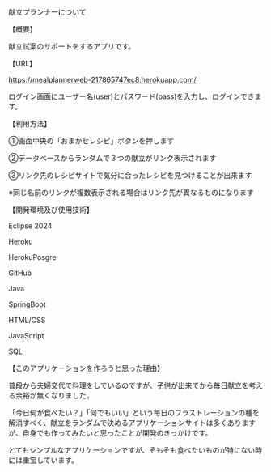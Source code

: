 献立プランナーについて

【概要】

献立試案のサポートをするアプリです。

【URL】

https://mealplannerweb-217865747ec8.herokuapp.com/

ログイン画面にユーザー名(user)とパスワード(pass)を入力し、ログインできます。

【利用方法】

①画面中央の「おまかせレシピ」ボタンを押します

②データベースからランダムで３つの献立がリンク表示されます

③リンク先のレシピサイトで気分に合ったレシピを見つけることが出来ます

※同じ名前のリンクが複数表示される場合はリンク先が異なるものになります

【開発環境及び使用技術】

Eclipse 2024

Heroku

HerokuPosgre

GitHub

Java

SpringBoot

HTML/CSS

JavaScript

SQL

【このアプリケーションを作ろうと思った理由】

普段から夫婦交代で料理をしているのですが、子供が出来てから毎日献立を考える余裕が無くなりました。

「今日何が食べたい？」「何でもいい」という毎日のフラストレーションの種を解消すべく、献立をランダムで決めるアプリケーションサイトは多くありますが、自身でも作ってみたいと思ったことが開発のきっかけです。

とてもシンプルなアプリケーションですが、そもそも食べたいものが特にない時には重宝しています。
